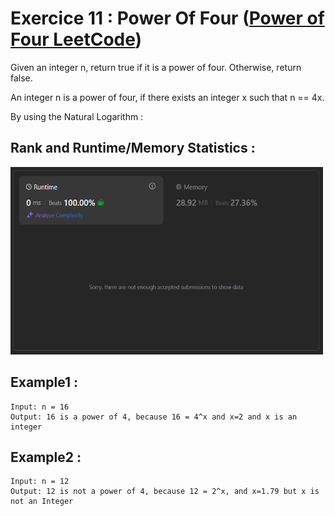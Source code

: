 # Exercice 11 : Power Of Four ([Power of Four LeetCode](https://leetcode.com/problems/power-of-four/description/))

Given an integer n, return true if it is a power of four. Otherwise, return false.

An integer n is a power of four, if there exists an integer x such that n == 4x.

By using the Natural Logarithm : 

## Rank and Runtime/Memory Statistics :  

<img src="../../assets/PowerOfFour.png" alt="Runtime and Memory Statistics" width="500" height="300"/>

## Example1 : 

    Input: n = 16
    Output: 16 is a power of 4, because 16 = 4^x and x=2 and x is an integer   

## Example2 : 

    Input: n = 12
    Output: 12 is not a power of 4, because 12 = 2^x, and x=1.79 but x is not an Integer    
